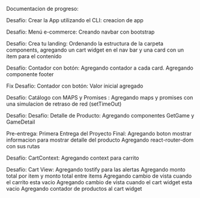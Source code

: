 Documentacion de progreso:

Desafío: Crear la App utilizando el CLI: 
    creacion de app

Desafío: Menú e-commerce:
    Creando navbar con bootstrap

Desafío: Crea tu landing:
    Ordenando la estructura de la carpeta components, agregando un cart widget en el nav bar y una card con un item para el contenido

Desafío: Contador con botón:
    Agregando contador a cada card.
    Agregando componente footer

Fix Desafío: Contador con botón:
    Valor inicial agregado

Desafío: Catálogo con MAPS y Promises :
    Agregando maps y promises con una simulacion de retraso de red (setTimeOut)

Desafio: Desafío: Detalle de Producto:
    Agregando componentes GetGame y GameDetail

Pre-entrega: Primera Entrega del Proyecto Final:
    Agregando boton mostrar informacion para mostrar detalle del producto
    Agregando react-router-dom con sus rutas

Desafío: CartContext:
    Agregando context para carrito

Desafío: Cart View:
    Agregando tostify para las alertas
    Agregando monto total por item y monto total entre items
    Agregando cambio de vista cuando el carrito esta vacio
    Agregando cambio de vista cuando el cart widget esta vacio
    Agregando contador de productos al cart widget
